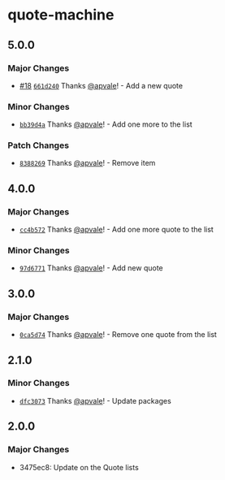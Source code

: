 # quote-machine

## 5.0.0

### Major Changes

- [#18](https://github.com/apvale/quote-machine/pull/18) [`661d240`](https://github.com/apvale/quote-machine/commit/661d2400f98d00a3dc6ac53a695e3468117a99cc) Thanks [@apvale](https://github.com/apvale)! - Add a new quote

### Minor Changes

- [`bb39d4a`](https://github.com/apvale/quote-machine/commit/bb39d4a4385de02a8ed363f924be9a197dae3697) Thanks [@apvale](https://github.com/apvale)! - Add one more to the list

### Patch Changes

- [`8388269`](https://github.com/apvale/quote-machine/commit/83882696dee701f1583d4c04dd99975db8c286ea) Thanks [@apvale](https://github.com/apvale)! - Remove item

## 4.0.0

### Major Changes

- [`cc4b572`](https://github.com/apvale/quote-machine/commit/cc4b5721ba28d00c6cde30537cd4f267ccf513ad) Thanks [@apvale](https://github.com/apvale)! - Add one more quote to the list

### Minor Changes

- [`97d6771`](https://github.com/apvale/quote-machine/commit/97d6771d38056bc46357acfc5e44af51d4e50cd4) Thanks [@apvale](https://github.com/apvale)! - Add new quote

## 3.0.0

### Major Changes

- [`0ca5d74`](https://github.com/apvale/quote-machine/commit/0ca5d744eee01b1d74f6900a962ff32ce75256d4) Thanks [@apvale](https://github.com/apvale)! - Remove one quote from the list

## 2.1.0

### Minor Changes

- [`dfc3073`](https://github.com/apvale/quote-machine/commit/dfc307380f0423d2cbd3e342bdb17b9e9ed87e80) Thanks [@apvale](https://github.com/apvale)! - Update packages

## 2.0.0

### Major Changes

- 3475ec8: Update on the Quote lists
